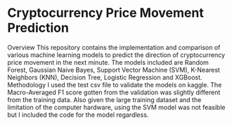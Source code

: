 # Cryptocurrency Price Movement Prediction
Overview
This repository contains the implementation and comparison of various machine learning
models to predict the direction of cryptocurrency price movement in the next minute. The
models included are Random Forest, Gaussian Naive Bayes, Support Vector Machine (SVM),
K-Nearest Neighbors (KNN), Decision Tree, Logistic Regression and XGBoost.
Methodology
I used the test csv file to validate the models on kaggle. The Macro-Averaged F1 score gotten
from the validation was slightly different from the training data. Also given the large training
dataset and the limitation of the computer hardware, using the SVM model was not feasible but I
included the code for the model regardless.
